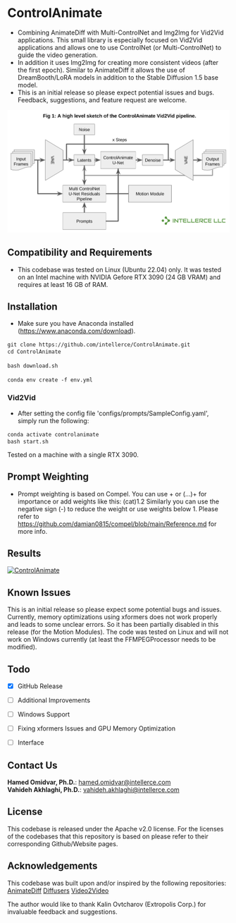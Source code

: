 # ControlAnimate

- Combining AnimateDiff with Multi-ControlNet and Img2Img for Vid2Vid applications.
This small library is especially focused on Vid2Vid applications and allows one to use ControlNet (or Multi-ControlNet) to guide the video generation. 
- In addition it uses Img2Img for creating more consistent videos (after the first epoch).
Similar to AnimateDiff it allows the use of DreamBooth/LoRA models in addition to the Stable Diffusion 1.5 base model. 
- This is an initial release so please expect potential issues and bugs. Feedback, suggestions, and feature request are welcome.

![ControlAnimate](./readme/fig1_wlogo.png?raw=true "ControlAnimate")


## Compatibility and Requirements
- This codebase was tested on Linux (Ubuntu 22.04) only.
It was tested on an Intel machine with NVIDIA Gefore RTX 3090 (24 GB VRAM) and requires at least 16 GB of RAM.

## Installation
- Make sure you have Anaconda installed (https://www.anaconda.com/download).

```
git clone https://github.com/intellerce/ControlAnimate.git
cd ControlAnimate

bash download.sh

conda env create -f env.yml
```

### Vid2Vid
- After setting the config file 'configs/prompts/SampleConfig.yaml', simply run the following:
```
conda activate controlanimate
bash start.sh
```
Tested on a machine with a single RTX 3090.

## Prompt Weighting
- Prompt weighting is based on Compel. You can use + or (...)+ for importance or add weights like this: (cat)1.2
Similarly you can use the negative sign (-) to reduce the weight or use weights below 1.
Please refer to https://github.com/damian0815/compel/blob/main/Reference.md for more info.

## Results
[![ControlAnimate]()](https://www.youtube.com/watch?v=NHYkhKB6Nd4 "ControlAnimate")

## Known Issues
This is an initial release so please expect some potential bugs and issues.
Currently, memory optimizations using xformers does not work properly and leads to some unclear errors. So it has been partially disabled in this release (for the Motion Modules).
The code was tested on Linux and will not work on Windows currently (at least the FFMPEGProcessor needs to be modified).

## Todo
- [x] GitHub Release
- [ ] Additional Improvements
- [ ] Windows Support
- [ ] Fixing xformers Issues and GPU Memory Optimization
- [ ] Interface


## Contact Us
**Hamed Omidvar, Ph.D.**: [hamed.omidvar@intellerce.com](mailto:hamed.omidvar@intellerce.com)  
**Vahideh Akhlaghi, Ph.D.**: [vahideh.akhlaghi@intellerce.com](mailto:vahideh.akhlaghi@intellerce.com)  


## License
This codebase is released under the Apache v2.0 license. For the licenses of the codebases that this repository is based on please refer to their corresponding Github/Website pages.

## Acknowledgements
This codebase was built upon and/or inspired by the following repositories:
[AnimateDiff](https://github.com/guoyww/AnimateDiff)
[Diffusers](https://github.com/huggingface/diffusers)
[Video2Video](https://github.com/Filarius/video2video)

The author would like to thank Kalin Ovtcharov (Extropolis Corp.) for invaluable feedback and suggestions.
